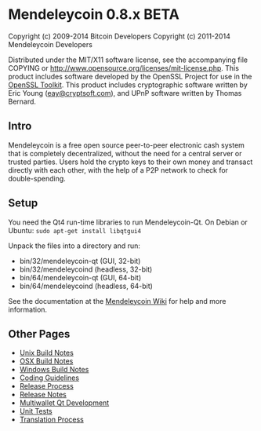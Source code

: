 Mendeleycoin 0.8.x BETA
====================

Copyright (c) 2009-2014 Bitcoin Developers
Copyright (c) 2011-2014 Mendeleycoin Developers

Distributed under the MIT/X11 software license, see the accompanying
file COPYING or http://www.opensource.org/licenses/mit-license.php.
This product includes software developed by the OpenSSL Project for use in the [OpenSSL Toolkit](http://www.openssl.org/). This product includes
cryptographic software written by Eric Young ([eay@cryptsoft.com](mailto:eay@cryptsoft.com)), and UPnP software written by Thomas Bernard.


Intro
---------------------
Mendeleycoin is a free open source peer-to-peer electronic cash system that is
completely decentralized, without the need for a central server or trusted
parties.  Users hold the crypto keys to their own money and transact directly
with each other, with the help of a P2P network to check for double-spending.


Setup
---------------------
You need the Qt4 run-time libraries to run Mendeleycoin-Qt. On Debian or Ubuntu:
	`sudo apt-get install libqtgui4`

Unpack the files into a directory and run:

- bin/32/mendeleycoin-qt (GUI, 32-bit)
- bin/32/mendeleycoind (headless, 32-bit)
- bin/64/mendeleycoin-qt (GUI, 64-bit)
- bin/64/mendeleycoind (headless, 64-bit)

See the documentation at the [Mendeleycoin Wiki](http://mendeleycoin.info)
for help and more information.


Other Pages
---------------------
- [Unix Build Notes](build-unix.md)
- [OSX Build Notes](build-osx.md)
- [Windows Build Notes](build-msw.md)
- [Coding Guidelines](coding.md)
- [Release Process](release-process.md)
- [Release Notes](release-notes.md)
- [Multiwallet Qt Development](multiwallet-qt.md)
- [Unit Tests](unit-tests.md)
- [Translation Process](translation_process.md)
